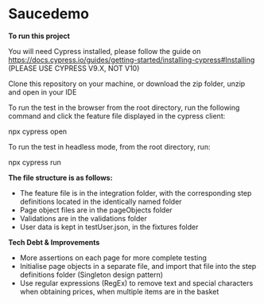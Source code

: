 # Saucedemo

**To run this project**

You will need Cypress installed, please follow the guide on https://docs.cypress.io/guides/getting-started/installing-cypress#Installing (PLEASE USE CYPRESS V9.X, NOT V10)

Clone this repository on your machine, or download the zip folder, unzip and open in your IDE

To run the test in the browser from the root directory, run the following command and click the feature file displayed in the cypress client:

npx cypress open 

To run the test in headless mode, from the root directory, run:

npx cypress run

**The file structure is as follows:**

- The feature file is in the integration folder, with the corresponding step definitions located in the identically named folder
- Page object files are in the pageObjects folder
- Validations are in the validations folder
- User data is kept in testUser.json, in the fixtures folder

**Tech Debt & Improvements**

- More assertions on each page for more complete testing
- Initialise page objects in a separate file, and import that file into the step definitions folder (Singleton design pattern)
- Use regular expressions (RegEx) to remove text and special characters when obtaining prices, when multiple items are in the basket


